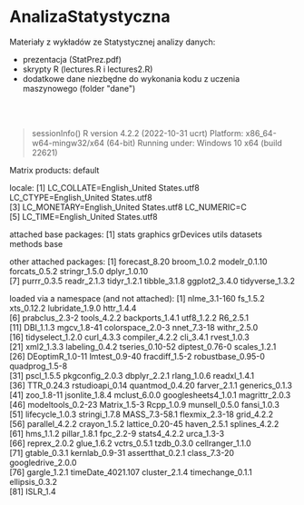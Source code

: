 # AnalizaStatystyczna
Materiały z wykładów ze Statystycznej analizy danych:
- prezentacja (StatPrez.pdf)
- skrypty R (lectures.R i lectures2.R)
- dodatkowe dane niezbędne do wykonania kodu z uczenia maszynowego (folder "dane")
<br>
<br>


> sessionInfo()
R version 4.2.2 (2022-10-31 ucrt)
Platform: x86_64-w64-mingw32/x64 (64-bit)
Running under: Windows 10 x64 (build 22621)

Matrix products: default

locale:
[1] LC_COLLATE=English_United States.utf8  LC_CTYPE=English_United States.utf8   
[3] LC_MONETARY=English_United States.utf8 LC_NUMERIC=C                          
[5] LC_TIME=English_United States.utf8    

attached base packages:
[1] stats     graphics  grDevices utils     datasets  methods   base     

other attached packages:
 [1] forecast_8.20   broom_1.0.2     modelr_0.1.10   forcats_0.5.2   stringr_1.5.0   dplyr_1.0.10   
 [7] purrr_0.3.5     readr_2.1.3     tidyr_1.2.1     tibble_3.1.8    ggplot2_3.4.0   tidyverse_1.3.2

loaded via a namespace (and not attached):
 [1] nlme_3.1-160        fs_1.5.2            xts_0.12.2          lubridate_1.9.0     httr_1.4.4         
 [6] prabclus_2.3-2      tools_4.2.2         backports_1.4.1     utf8_1.2.2          R6_2.5.1           
[11] DBI_1.1.3           mgcv_1.8-41         colorspace_2.0-3    nnet_7.3-18         withr_2.5.0        
[16] tidyselect_1.2.0    curl_4.3.3          compiler_4.2.2      cli_3.4.1           rvest_1.0.3        
[21] xml2_1.3.3          labeling_0.4.2      tseries_0.10-52     diptest_0.76-0      scales_1.2.1       
[26] DEoptimR_1.0-11     lmtest_0.9-40       fracdiff_1.5-2      robustbase_0.95-0   quadprog_1.5-8     
[31] pscl_1.5.5          pkgconfig_2.0.3     dbplyr_2.2.1        rlang_1.0.6         readxl_1.4.1       
[36] TTR_0.24.3          rstudioapi_0.14     quantmod_0.4.20     farver_2.1.1        generics_0.1.3     
[41] zoo_1.8-11          jsonlite_1.8.4      mclust_6.0.0        googlesheets4_1.0.1 magrittr_2.0.3     
[46] modeltools_0.2-23   Matrix_1.5-3        Rcpp_1.0.9          munsell_0.5.0       fansi_1.0.3        
[51] lifecycle_1.0.3     stringi_1.7.8       MASS_7.3-58.1       flexmix_2.3-18      grid_4.2.2         
[56] parallel_4.2.2      crayon_1.5.2        lattice_0.20-45     haven_2.5.1         splines_4.2.2      
[61] hms_1.1.2           pillar_1.8.1        fpc_2.2-9           stats4_4.2.2        urca_1.3-3         
[66] reprex_2.0.2        glue_1.6.2          vctrs_0.5.1         tzdb_0.3.0          cellranger_1.1.0   
[71] gtable_0.3.1        kernlab_0.9-31      assertthat_0.2.1    class_7.3-20        googledrive_2.0.0  
[76] gargle_1.2.1        timeDate_4021.107   cluster_2.1.4       timechange_0.1.1    ellipsis_0.3.2     
[81] ISLR_1.4           
